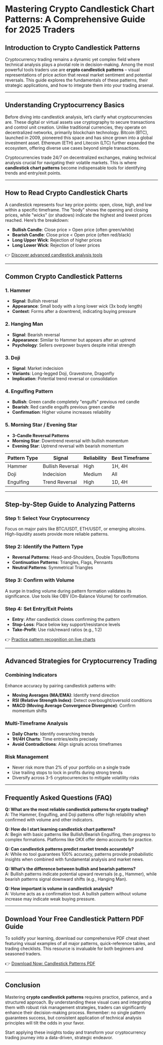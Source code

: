 # Mastering Crypto Candlestick Chart Patterns: A Comprehensive Guide for 2025 Traders

## Introduction to Crypto Candlestick Patterns

Cryptocurrency trading remains a dynamic yet complex field where technical analysis plays a pivotal role in decision-making. Among the most powerful tools traders use are **crypto candlestick patterns** – visual representations of price action that reveal market sentiment and potential reversals. This guide explores the fundamentals of these patterns, their strategic applications, and how to integrate them into your trading arsenal.

---

## Understanding Cryptocurrency Basics

Before diving into candlestick analysis, let’s clarify what cryptocurrencies are. These digital or virtual assets use cryptography to secure transactions and control unit creation. Unlike traditional currencies, they operate on decentralized networks, primarily blockchain technology. Bitcoin (BTC), launched in 2009, pioneered this space and has since grown into a global investment asset. Ethereum (ETH) and Litecoin (LTC) further expanded the ecosystem, offering diverse use cases beyond simple transactions.

Cryptocurrencies trade 24/7 on decentralized exchanges, making technical analysis crucial for navigating their volatile markets. This is where **candlestick chart patterns** become indispensable tools for identifying trends and entry/exit points.

---

## How to Read Crypto Candlestick Charts

A candlestick represents four key price points: open, close, high, and low within a specific timeframe. The "body" shows the opening and closing prices, while "wicks" (or shadows) indicate the highest and lowest prices reached. Here’s the breakdown:

- **Bullish Candle**: Close price > Open price (often green/white)
- **Bearish Candle**: Close price < Open price (often red/black)
- **Long Upper Wick**: Rejection of higher prices
- **Long Lower Wick**: Rejection of lower prices

👉 [Discover advanced candlestick analysis tools](https://bit.ly/okx-bonus)

---

## Common Crypto Candlestick Patterns

### 1. **Hammer**
- **Signal**: Bullish reversal
- **Appearance**: Small body with a long lower wick (3x body length)
- **Context**: Forms after a downtrend, indicating buying pressure

### 2. **Hanging Man**
- **Signal**: Bearish reversal
- **Appearance**: Similar to Hammer but appears after an uptrend
- **Psychology**: Sellers overpower buyers despite initial strength

### 3. **Doji**
- **Signal**: Market indecision
- **Variants**: Long-legged Doji, Gravestone, Dragonfly
- **Implication**: Potential trend reversal or consolidation

### 4. **Engulfing Pattern**
- **Bullish**: Green candle completely "engulfs" previous red candle
- **Bearish**: Red candle engulfs previous green candle
- **Confirmation**: Higher volume increases reliability

### 5. **Morning Star / Evening Star**
- **3-Candle Reversal Patterns**
- **Morning Star**: Downtrend reversal with bullish momentum
- **Evening Star**: Uptrend reversal with bearish momentum

| Pattern Type | Signal | Reliability | Best Timeframe |
|--------------|--------|-------------|----------------|
| Hammer        | Bullish Reversal | High | 1H, 4H |
| Doji          | Indecision       | Medium | All    |
| Engulfing     | Trend Reversal   | High | 1D, 4H |

---

## Step-by-Step Guide to Analyzing Patterns

### Step 1: Select Your Cryptocurrency
Focus on major pairs like BTC/USDT, ETH/USDT, or emerging altcoins. High-liquidity assets provide more reliable patterns.

### Step 2: Identify the Pattern Type
- **Reversal Patterns**: Head-and-Shoulders, Double Tops/Bottoms
- **Continuation Patterns**: Triangles, Flags, Pennants
- **Neutral Patterns**: Symmetrical Triangles

### Step 3: Confirm with Volume
A surge in trading volume during pattern formation validates its significance. Use tools like OBV (On-Balance Volume) for confirmation.

### Step 4: Set Entry/Exit Points
- **Entry**: After candlestick closes confirming the pattern
- **Stop-Loss**: Place below key support/resistance levels
- **Take-Profit**: Use risk/reward ratios (e.g., 1:2)

👉 [Practice pattern recognition on live charts](https://bit.ly/okx-bonus)

---

## Advanced Strategies for Cryptocurrency Trading

### Combining Indicators
Enhance accuracy by pairing candlestick patterns with:
- **Moving Averages (MA/EMA)**: Identify trend direction
- **RSI (Relative Strength Index)**: Detect overbought/oversold conditions
- **MACD (Moving Average Convergence Divergence)**: Confirm momentum shifts

### Multi-Timeframe Analysis
- **Daily Charts**: Identify overarching trends
- **1H/4H Charts**: Time entries/exits precisely
- **Avoid Contradictions**: Align signals across timeframes

### Risk Management
- Never risk more than 2% of your portfolio on a single trade
- Use trailing stops to lock in profits during strong trends
- Diversify across 3-5 cryptocurrencies to mitigate volatility risks

---

## Frequently Asked Questions (FAQ)

**Q: What are the most reliable candlestick patterns for crypto trading?**  
A: The Hammer, Engulfing, and Doji patterns offer high reliability when confirmed with volume and other indicators.

**Q: How do I start learning candlestick chart patterns?**  
A: Begin with basic patterns like Bullish/Bearish Engulfing, then progress to complex formations. Platforms like OKX offer demo accounts for practice.

**Q: Can candlestick patterns predict market trends accurately?**  
A: While no tool guarantees 100% accuracy, patterns provide probabilistic insights when combined with fundamental analysis and market news.

**Q: What’s the difference between bullish and bearish patterns?**  
A: Bullish patterns indicate potential upward reversals (e.g., Hammer), while bearish patterns signal downward shifts (e.g., Hanging Man).

**Q: How important is volume in candlestick analysis?**  
A: Volume acts as a confirmation tool. A bullish pattern without volume increase may indicate weak buying pressure.

---

## Download Your Free Candlestick Pattern PDF Guide

To solidify your learning, download our comprehensive PDF cheat sheet featuring visual examples of all major patterns, quick-reference tables, and trading checklists. This resource is invaluable for both beginners and seasoned traders.

👉 [Download Now: Candlestick Patterns PDF](https://bit.ly/okx-bonus)

---

## Conclusion

Mastering **crypto candlestick patterns** requires practice, patience, and a structured approach. By understanding these visual cues and integrating them with robust risk management strategies, traders can significantly enhance their decision-making process. Remember: no single pattern guarantees success, but consistent application of technical analysis principles will tilt the odds in your favor.

Start applying these insights today and transform your cryptocurrency trading journey into a data-driven, strategic endeavor.
